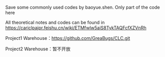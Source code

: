 Save some commonly used codes by baoyue.shen. Only part of the code here

All theoretical notes and codes can be found in https://cariclpajpr.feishu.cn/wiki/ETMfwlw5aiS8TykTAQFcfXZVnRh

Project1 Warehouse：https://github.com/GreaBugs/CLC.git

Project2 Warehouse：暂不开放
